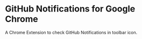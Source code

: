 GitHub Notifications for Google Chrome
======================================

A Chrome Extension to check GitHub Notifications in toolbar icon.


